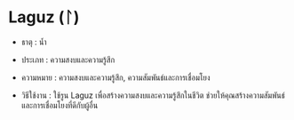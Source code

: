 # Laguz (ᛚ)

- ธาตุ : น้ำ

- ประเภท : ความสงบและความรู้สึก

- ความหมาย : ความสงบและความรู้สึก, ความสัมพันธ์และการเชื่อมโยง

- วิธีใช้งาน : ใช้รูน Laguz เพื่อสร้างความสงบและความรู้สึกในชีวิต ช่วยให้คุณสร้างความสัมพันธ์และการเชื่อมโยงที่ดีกับผู้อื่น
